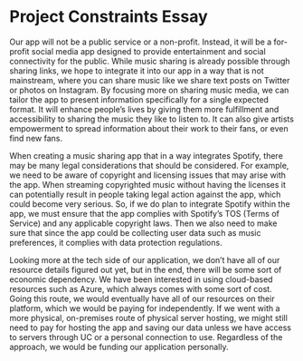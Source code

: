 # Project Constraints Essay

Our app will not be a public service or a non-profit. Instead, it will be a for-profit social media app designed to provide entertainment and social connectivity for the public. While music sharing is already possible through sharing links, we hope to integrate it into our app in a way that is not mainstream, where you can share music like we share text posts on Twitter or photos on Instagram. By focusing more on sharing music media, we can tailor the app to present information specifically for a single expected format. It will enhance people’s lives by giving them more fulfillment and accessibility to sharing the music they like to listen to. It can also give artists empowerment to spread information about their work to their fans, or even find new fans.

When creating a music sharing app that in a way integrates Spotify, there may be many legal considerations that should be considered. For example, we need to be aware of copyright and licensing issues that may arise with the app. When streaming copyrighted music without having the licenses it can potentially result in people taking legal action against the app, which could become very serious. So, if we do plan to integrate Spotify within the app, we must ensure that the app complies with Spotify’s TOS (Terms of Service) and any applicable copyright laws. Then we also need to make sure that since the app could be collecting user data such as music preferences, it complies with data protection regulations.

Looking more at the tech side of our application, we don’t have all of our resource details figured out yet, but in the end, there will be some sort of economic dependency. We have been interested in using cloud-based resources such as Azure, which always comes with some sort of cost. Going this route, we would eventually have all of our resources on their platform, which we would be paying for independently. If we went with a more physical, on-premises route of physical server hosting, we might still need to pay for hosting the app and saving our data unless we have access to servers through UC or a personal connection to use. Regardless of the approach, we would be funding our application personally.

